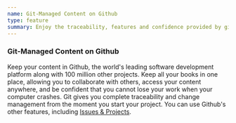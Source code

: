 ```yaml
---
name: Git-Managed Content on Github
type: feature
summary: Enjoy the traceability, features and confidence provided by git & Github, along with 100 million other projects.
---
```


### Git-Managed Content on Github

Keep your content in Github, the world's leading software development platform along with 100 million other projects.
Keep all your books in one place, allowing you to collaborate with others, access your content anywhere, and be confident that you cannot lose your work when your computer crashes.
Git gives you complete traceability and change management from the moment you start your project. You can use Github's other features, including [Issues & Projects](https://github.com/features/project-management/).
